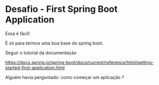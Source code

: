 # Desafio - First Spring Boot Application

Essa é fácil!

É só para termos uma boa base do spring boot.

Seguir o tutorial da documentação

https://docs.spring.io/spring-boot/docs/current/reference/html/getting-started-first-application.html

Alguém havia perguntado: como começar um aplicação ?